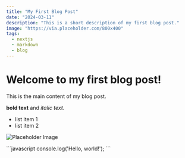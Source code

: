 ```yaml
---
title: "My First Blog Post"
date: "2024-03-11"
description: "This is a short description of my first blog post."
image: "https://via.placeholder.com/800x400"
tags:
  - nextjs
  - markdown
  - blog
---
```


# Welcome to my first blog post!

This is the main content of my blog post.

**bold text** and _italic text_.

- list item 1
- list item 2

![Placeholder Image](https://via.placeholder.com/400x200)

\`\`\`javascript
console.log('Hello, world!');
\`\`\`
